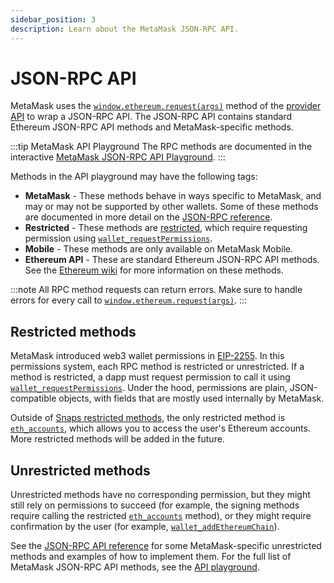 ```yaml
---
sidebar_position: 3
description: Learn about the MetaMask JSON-RPC API.
---
```


# JSON-RPC API

MetaMask uses the [`window.ethereum.request(args)`](../reference/provider-api.md#windowethereumrequestargs)
method of the [provider API](provider-api.md) to wrap a JSON-RPC API.
The JSON-RPC API contains standard Ethereum JSON-RPC API methods and MetaMask-specific methods.

:::tip MetaMask API Playground
The RPC methods are documented in the interactive
[MetaMask JSON-RPC API Playground](/wallet/reference/eth_subscribe).
:::

Methods in the API playground may have the following tags:

- **MetaMask** - These methods behave in ways specific to MetaMask, and may or may not be supported
  by other wallets.
  Some of these methods are documented in more detail on the [JSON-RPC reference](../reference/rpc-api.md).
- **Restricted** - These methods are [restricted](#restricted-methods), which require requesting
  permission using [`wallet_requestPermissions`](/wallet/reference/wallet_requestpermissions).
- **Mobile** - These methods are only available on MetaMask Mobile.
- **Ethereum API** - These are standard Ethereum JSON-RPC API methods.
  See the [Ethereum wiki](https://eth.wiki/json-rpc/API#json-rpc-methods) for more information on
  these methods.

:::note
All RPC method requests can return errors.
Make sure to handle errors for every call to
[`window.ethereum.request(args)`](../reference/provider-api.md#windowethereumrequestargs).
:::

## Restricted methods

MetaMask introduced web3 wallet permissions in [EIP-2255](https://eips.ethereum.org/EIPS/eip-2255).
In this permissions system, each RPC method is restricted or unrestricted.
If a method is restricted, a dapp must request permission to call it using
[`wallet_requestPermissions`](/wallet/reference/wallet_requestpermissions).
Under the hood, permissions are plain, JSON-compatible objects, with fields that are mostly used
internally by MetaMask.

Outside of [Snaps restricted methods](/snaps/reference/rpc-api/#restricted-methods), the only
restricted method is [`eth_accounts`](/wallet/reference/eth_accounts), which allows you to access
the user's Ethereum accounts.
More restricted methods will be added in the future.

## Unrestricted methods

Unrestricted methods have no corresponding permission, but they might still rely on permissions to
succeed (for example, the signing methods require calling the restricted
[`eth_accounts`](/wallet/reference/eth_accounts) method), or they might require confirmation by the
user (for example, [`wallet_addEthereumChain`](/wallet/reference/wallet_addethereumchain)).

See the [JSON-RPC API reference](../reference/rpc-api.md) for some MetaMask-specific unrestricted
methods and examples of how to implement them.
For the full list of MetaMask JSON-RPC API methods, see the
[API playground](/wallet/reference/eth_subscribe).
